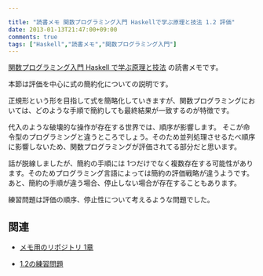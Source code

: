 ```yaml
---

title: "読書メモ 関数プログラミング入門 Haskellで学ぶ原理と技法 1.2 評価"
date: 2013-01-13T21:47:00+09:00
comments: true
tags: ["Haskell","読書メモ","関数プログラミング入門"]
---
```


[関数プログラミング入門 Haskell で学ぶ原理と技法](http://www.amazon.co.jp/gp/product/427406896X/ref=as_li_ss_tl?ie=UTF8&camp=247&creative=7399&creativeASIN=427406896X&linkCode=as2&tag=eiel-22) の読書メモです。


本節は評価を中心に式の簡約化についての説明です。

正規形という形を目指して式を簡略化していきますが、関数プログラミングにおいては、どのような手順で簡約しても最終結果が一致するのが特徴です。

代入のような破壊的な操作が存在する世界では、順序が影響します。
そこが命令型のプログラミングと違うところでしょう。そのため並列処理させるたべ順序に影響しないため、関数プログラミングが評価されてる部分だと思います。

話が脱線しましたが、簡約の手順には 1つだけでなく複数存在する可能性があります。そのためプログラミング言語によっては簡約の評価戦略が違うようです。
あと、簡約の手順が違う場合、停止しない場合が存在することもあります。

練習問題は評価の順序、停止性について考えるような問題でした。

## 関連

* [メモ用のリポジトリ 1章](https://github.com/eiel/Introduction-to-Functional-Programming-using-Haskell/blob/master/1/index.org)

* [1.2の練習問題](https://github.com/eiel/Introduction-to-Functional-Programming-using-Haskell/blob/master/1/1.2.md)
